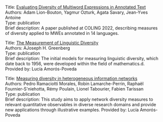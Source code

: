 Title: [Evaluating Diversity of Multiword Expressions in Annotated Text](https://aclanthology.org/2022.coling-1.290/) <br>
Authors: Adam Lion-Bouton, Yagmur Ozturk, Agata Savary, Jean-Yves Antoine <br>
Type: publication <br>
Brief description: A paper published at COLING 2022, describing measures of diversity applied to MWEs annotated in 14 languages. <br>

Title: [The Measurement of Linguistic Diversity](https://www.jstor.org/stable/410659) <br>
Authors: AJoseph H. Greenberg <br>
Type: publication <br>
Brief description: The initial models for measuring linguistic diversity, which date back to 1956, were developed within the field of mathematics.d. <br>
Provided by: Lucía Amorós-Poveda <br>

Title: [Measuring diversity in heterogeneous information networks](https://doi.org/10.1016/j.tcs.2021.01.013) <br>
Authors: Pedro Ramaciotti Morales, Robin Lamarche-Perrin, Raphaël Fournier-S'niehotta, Rémy Poulain, Lionel Tabourier, Fabien Tarissan <br>
Type: publication <br>
Brief description: This study aims to apply network diversity measures to relevant quantitative observables in diverse research domains and provide new applications through illustrative examples.
Provided by: Lucía Amorós-Poveda <br>
